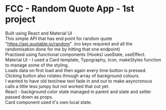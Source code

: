 # FCC - Random Quote App - 1st project

Built using React and Material UI\
This simple API that has end point for random quote "https://api.quotable.io/random".  (no keys required and all the randomisation done for me by hitting that one endpoint)\
Practised using functional components (Hooks) useState, useEffect.\
Material UI  - I used a Card template, Typography, Icon, makeStyles function to manage some of the styling.\
Loads data on first load and then again every time button is pressed.\
Clicking button also rotates through array of background colours.\
I wanted to have old text/new text fade in and out to make asyncronous calls a little less jumpy but not worked that out yet.\
React - background color state managed in parent and state and setter passed down as props.\
Card component used it's own local state.
